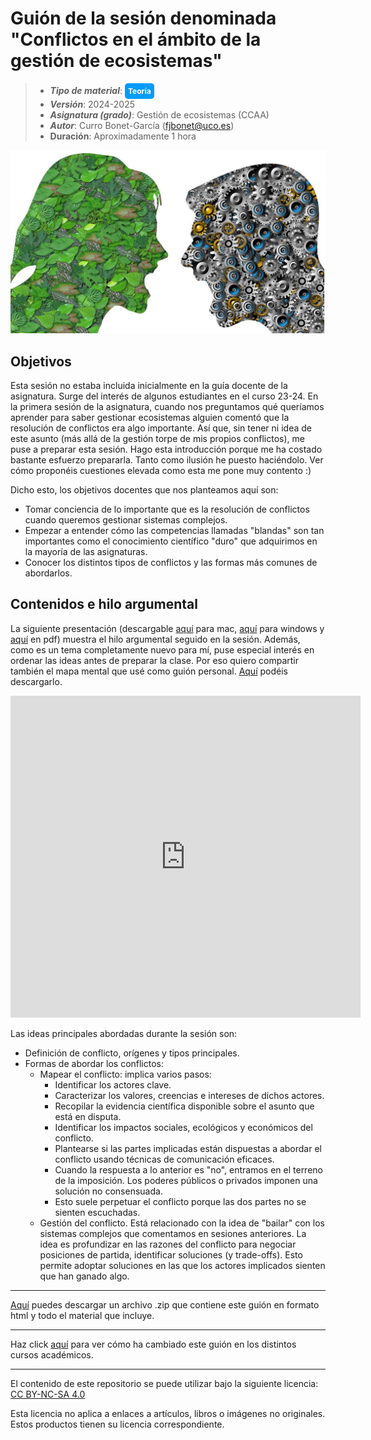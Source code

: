 # Guión de la sesión denominada "Conflictos en el ámbito de la gestión de ecosistemas"

> + **_Tipo de material_**: <span style="display: inline-block; font-size: 12px; color: white; background-color: #029BF9; border-radius: 5px; padding: 5px; font-weight: bold;"> Teoría</span>
> + **_Versión_**: 2024-2025
> + **_Asignatura (grado)_**: Gestión de ecosistemas (CCAA)
> + **_Autor_**: Curro Bonet-García (fjbonet@uco.es)
> + **Duración**: Aproximadamente 1 hora

![portada](https://raw.githubusercontent.com/aprendiendo-cosas/Te_conflictos_socioecologicos_gesteco_ccaa/2024_2025/imagenes/conflictos.jpeg)



## Objetivos 

Esta sesión no estaba incluida inicialmente en la guía docente de la asignatura. Surge del interés de algunos estudiantes en el curso 23-24. En la primera sesión de la asignatura, cuando nos preguntamos qué queríamos aprender para saber gestionar ecosistemas alguien comentó que la resolución de conflictos era algo importante. Así que, sin tener ni idea de este asunto (más allá de la gestión torpe de mis propios conflictos), me puse a preparar esta sesión. Hago esta introducción porque me ha costado bastante esfuerzo prepararla. Tanto como ilusión he puesto haciéndolo. Ver cómo proponéis cuestiones elevada como esta me pone muy contento :)

Dicho esto, los objetivos docentes que nos planteamos aquí son:

+ Tomar conciencia de lo importante que es la resolución de conflictos cuando queremos gestionar sistemas complejos.
+ Empezar a entender cómo las competencias llamadas "blandas" son tan importantes como el conocimiento científico "duro" que adquirimos en la mayoría de las asignaturas.
+ Conocer los distintos tipos de conflictos y las formas más comunes de abordarlos.



 ## Contenidos e hilo argumental

La siguiente presentación (descargable [aquí](https://github.com/aprendiendo-cosas/Te_conflictos_socioecologicos_gesteco_ccaa/raw/2024_2025/presentacion/gestion_de_conflictos.zip) para mac, [aquí](https://github.com/aprendiendo-cosas/Te_conflictos_socioecologicos_gesteco_ccaa/raw/2024_2025/presentacion/gestion_de_conflictos.exe) para windows y [aquí](https://github.com/aprendiendo-cosas/Te_conflictos_socioecologicos_gesteco_ccaa/raw/2024_2025/presentacion/gestion_de_conflictos.pdf) en pdf) muestra el hilo argumental seguido en la sesión. Además, como es un tema completamente nuevo para mí, puse especial interés en ordenar las ideas antes de preparar la clase. Por eso quiero compartir también el mapa mental que usé como guión personal. [Aquí](https://github.com/aprendiendo-cosas/Te_conflictos_socioecologicos_gesteco_ccaa/raw/2024_2025/presentacion/ideas_conflictos.xmind) podéis descargarlo. 



<iframe src="https://prezi.com/p/embed/Td7A1gtXmwtOUutgV4tv/" id="iframe_container" frameborder="0" webkitallowfullscreen="" mozallowfullscreen="" allowfullscreen="" allow="autoplay; fullscreen" height="515" width="560"></iframe>



Las ideas principales abordadas durante la sesión son:

+ Definición de conflicto, orígenes y tipos principales. 
+ Formas de abordar los conflictos:
  + Mapear el conflicto: implica varios pasos:
    + Identificar los actores clave. 
    + Caracterizar los valores, creencias e intereses de dichos actores.
    + Recopilar la evidencia científica disponible sobre el asunto que está en disputa.
    + Identificar los impactos sociales, ecológicos y económicos del conflicto.
    + Plantearse si las partes implicadas están dispuestas a abordar el conflicto usando técnicas de comunicación eficaces.
    + Cuando la respuesta a lo anterior es "no", entramos en el terreno de la imposición. Los poderes públicos o privados imponen una solución no consensuada.
    + Esto suele perpetuar el conflicto porque las dos partes no se sienten escuchadas.
  +  Gestión del conflicto. Está relacionado con la idea de "bailar" con los sistemas complejos que comentamos en sesiones anteriores. La idea es profundizar en las razones del conflicto para negociar posiciones de partida, identificar soluciones (y trade-offs). Esto permite adoptar soluciones en las que los actores implicados sienten que han ganado algo. 



****

[Aquí](https://github.com/aprendiendo-cosas/Te_conflictos_socioecologicos_gesteco_ccaa/archive/refs/tags/2024_2025.zip) puedes descargar un archivo .zip que contiene este guión en formato html y todo el material que incluye.

****
Haz click [aquí](https://github.com/aprendiendo-cosas/Te_conflictos_socioecologicos_gesteco_ccaa/releases) para ver cómo ha cambiado este guión en los distintos cursos académicos.

****
 <p xmlns:cc="http://creativecommons.org/ns#" >El contenido de este repositorio se puede utilizar bajo la siguiente licencia:  <a  href="https://creativecommons.org/licenses/by-nc-sa/4.0/?ref=chooser-v1"  target="_blank" rel="license noopener noreferrer"  style="display:inline-block;">CC BY-NC-SA 4.0<img  style="height:22px!important;margin-left:3px;vertical-align:text-bottom;"   src="https://mirrors.creativecommons.org/presskit/icons/cc.svg?ref=chooser-v1"  alt=""><img  style="height:22px!important;margin-left:3px;vertical-align:text-bottom;"   src="https://mirrors.creativecommons.org/presskit/icons/by.svg?ref=chooser-v1"  alt=""><img  style="height:22px!important;margin-left:3px;vertical-align:text-bottom;"   src="https://mirrors.creativecommons.org/presskit/icons/nc.svg?ref=chooser-v1"  alt=""><img  style="height:22px!important;margin-left:3px;vertical-align:text-bottom;"   src="https://mirrors.creativecommons.org/presskit/icons/sa.svg?ref=chooser-v1"  alt=""></a></p> 

<p>Esta licencia no aplica a enlaces a artículos, libros o imágenes no originales. Estos productos tienen su licencia correspondiente.</p>
